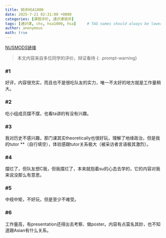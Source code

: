 ```yaml
---
title: 锐评HSA1000
date: 2025-7-21 02:31:00 +0800
categories: [课程评价, 通识课锐评]
tags: [通识课, chs, hsa1000, hsa]     # TAG names should always be lowercase
author: anonymous
math: true
---
```

[NUSMODS链接](https://nusmods.com/courses/HSA1000/asian-interconnections)

> 本文内容来自多位同学的评价，辩证看待
{: .prompt-warning}

### #1

好评，内容很充实，而且也不是很吃队友的实力，唯一不太好的地方就是工作量稍大。

### #2

吃小组成员摆不摆，也看ta讲的有没有兴趣。

### #3

我对历史不感兴趣，那门课其实theoretically也很好玩，理解了地缘政治，但是我的tutor **（自行填空），体验感跟tutor关系极大（被采访者言语极其激烈）。

### #4

摆烂了，但队友想C我，但我摆烂了，本来就抱着su的心态去学的，它的内容对我来说没那么有意思。

### #5

中规中矩，不好玩，但是至少不难受。

### #6

工作量高，有presentation还得出去考察、做poster。内容有点莫名其妙，也不知道跟Asian有什么关系。
